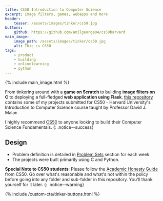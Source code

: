 ```yaml
---
title: CS50 Introduction to Computer Science
excerpt: Image filters, games, webapps and more
header:
    teaser: /assets/images/tinker/cs50.jpg
buttons:
    github: https://github.com/anilgeorge04/cs50harvard
main_image:
    image_path: /assets/images/tinker/cs50.jpg
    alt: This is CS50
tags:
    - product
    - building
    - onlinelearning
    - python
---
```

{% include main_image.html %}

From tinkering around with a **game on Scratch** to building **image filters on C** to deploying a full-fledged **web application using Flask**, [this repository](https://github.com/anilgeorge04/cs50harvard) contains some of my projects submitted for CS50 - Harvard University's Introduction to Computer Science course taught by Professor David J. Malan.

I highly recommend [CS50](https://cs50.harvard.edu/) to anyone looking to build their Computer Science Fundamentals.
{: .notice--success}

## Design
- Problem definition is detailed in [Problem Sets](https://cs50.harvard.edu/x/2020/) section for each week
- The projects were built primarily using C and Python.

**Special Note to CS50 students**: Please follow the [Academic Honesty Guide](https://cs50.harvard.edu/x/2020/honesty/) from CS50. Go over what's reasonable and what's not within the policy before going into any folder and sub-folder in this repository. You'll thank yourself for it later.
{: .notice--warning}

{% include /custom-cta/tinker-buttons.html %}